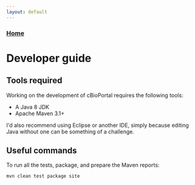 ```yaml
---
layout: default
---
```


### [Home](../)

# Developer guide

## Tools required

Working on the development of cBioPortal requires the following tools:

* A Java 8 JDK
* Apache Maven 3.1+

I'd also recommend using Eclipse or another IDE, simply because editing Java without one can be something of a challenge.

## Useful commands

To run all the tests, package, and prepare the Maven reports:

    mvn clean test package site
